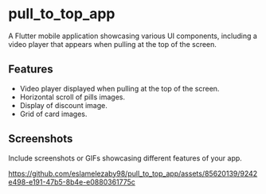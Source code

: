 # pull_to_top_app

A Flutter mobile application showcasing various UI components, including a video player that appears when pulling at the top of the screen.

## Features

- Video player displayed when pulling at the top of the screen.
- Horizontal scroll of pills images.
- Display of discount image.
- Grid of card images.

## Screenshots

Include screenshots or GIFs showcasing different features of your app.



https://github.com/eslamelezaby98/pull_to_top_app/assets/85620139/9242e498-e191-47b5-8b4e-e0880361775c
